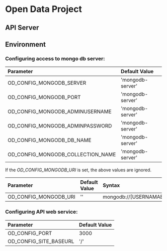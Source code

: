 # Open Data Project

## API Server
## Environment

### Configuring access to mongo db server:

Parameter  | Default Value
:------------|:---------------
OD_CONFIG_MONGODB_SERVER   | 'mongodb-server' 
OD_CONFIG_MONGODB_PORT   | 'mongodb-server' 
OD_CONFIG_MONGODB_ADMINUSERNAME   | 'mongodb-server' 
OD_CONFIG_MONGODB_ADMINPASSWORD   | 'mongodb-server' 
OD_CONFIG_MONGODB_DB_NAME   | 'mongodb-server' 
OD_CONFIG_MONGODB_COLLECTION_NAME   | 'mongodb-server'


 If the  _OD_CONFIG_MONGODB_URI_ is set, the above values are ignored.
 
 Parameter | Default Value | Syntax
:------------|:--------------- |:--------
OD_CONFIG_MONGODB_URI   | '' | mongodb://[USERNAMAE:PASSWORD@]HOSTNAME:PORT
 
### Configuring API web service:

Parameter | Default Value 
:------------|:---------------
OD_CONFIG_PORT  | 3000 
OD_CONFIG_SITE_BASEURL | '/' 




